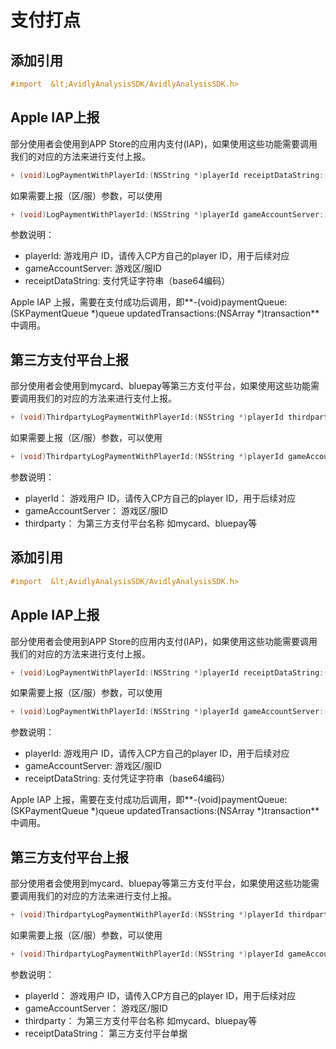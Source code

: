 # 支付打点

## 添加引用
```objective-c
#import  &lt;AvidlyAnalysisSDK/AvidlyAnalysisSDK.h>
```

## Apple IAP上报
部分使用者会使用到APP Store的应用内支付(IAP)，如果使用这些功能需要调用我们的对应的方法来进行支付上报。

```objective-c
+ (void)LogPaymentWithPlayerId:(NSString *)playerId receiptDataString:(NSString *)receiptDataString;
```

如果需要上报（区/服）参数，可以使用
```objective-c
+ (void)LogPaymentWithPlayerId:(NSString *)playerId gameAccountServer:(NSString *)gameAccountServer receiptDataString:(NSString *)receiptDataString;
```
参数说明：
- playerId: 游戏用户 ID，请传入CP方自己的player ID，用于后续对应
- gameAccountServer: 游戏区/服ID
- receiptDataString: 支付凭证字符串（base64编码）

Apple IAP 上报，需要在支付成功后调用，即**-(void)paymentQueue:(SKPaymentQueue *)queue updatedTransactions:(NSArray *)transaction**中调用。

## 第三方支付平台上报
部分使用者会使用到mycard、bluepay等第三方支付平台，如果使用这些功能需要调用我们的对应的方法来进行支付上报。

```objective-c
+ (void)ThirdpartyLogPaymentWithPlayerId:(NSString *)playerId thirdparty:(NSString *)thirdparty receiptDataString:(NSString *)receiptDataString;
```
如果需要上报（区/服）参数，可以使用
```objective-c
+ (void)ThirdpartyLogPaymentWithPlayerId:(NSString *)playerId gameAccountServer:(NSString *)gameAccountServer thirdparty:(NSString *)thirdparty receiptDataString:(NSString *)receiptDataString;
```
参数说明：
- playerId： 游戏用户 ID，请传入CP方自己的player ID，用于后续对应
- gameAccountServer： 游戏区/服ID
- thirdparty： 为第三方支付平台名称 如mycard、bluepay等
## 添加引用
```objective-c
#import  &lt;AvidlyAnalysisSDK/AvidlyAnalysisSDK.h>
```

## Apple IAP上报
部分使用者会使用到APP Store的应用内支付(IAP)，如果使用这些功能需要调用我们的对应的方法来进行支付上报。

```objective-c
+ (void)LogPaymentWithPlayerId:(NSString *)playerId receiptDataString:(NSString *)receiptDataString;
```

如果需要上报（区/服）参数，可以使用
```objective-c
+ (void)LogPaymentWithPlayerId:(NSString *)playerId gameAccountServer:(NSString *)gameAccountServer receiptDataString:(NSString *)receiptDataString;
```
参数说明：
- playerId: 游戏用户 ID，请传入CP方自己的player ID，用于后续对应
- gameAccountServer: 游戏区/服ID
- receiptDataString: 支付凭证字符串（base64编码）

Apple IAP 上报，需要在支付成功后调用，即**-(void)paymentQueue:(SKPaymentQueue *)queue updatedTransactions:(NSArray *)transaction**中调用。

## 第三方支付平台上报
部分使用者会使用到mycard、bluepay等第三方支付平台，如果使用这些功能需要调用我们的对应的方法来进行支付上报。

```objective-c
+ (void)ThirdpartyLogPaymentWithPlayerId:(NSString *)playerId thirdparty:(NSString *)thirdparty receiptDataString:(NSString *)receiptDataString;
```
如果需要上报（区/服）参数，可以使用
```objective-c
+ (void)ThirdpartyLogPaymentWithPlayerId:(NSString *)playerId gameAccountServer:(NSString *)gameAccountServer thirdparty:(NSString *)thirdparty receiptDataString:(NSString *)receiptDataString;
```
参数说明：
- playerId： 游戏用户 ID，请传入CP方自己的player ID，用于后续对应
- gameAccountServer： 游戏区/服ID
- thirdparty： 为第三方支付平台名称 如mycard、bluepay等
- receiptDataString： 第三方支付平台单据
